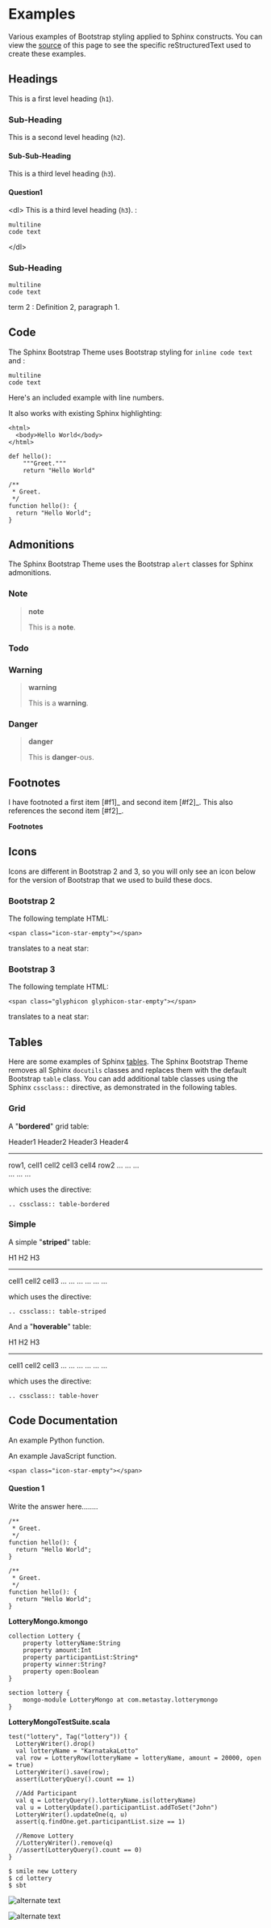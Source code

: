 Examples
========

Various examples of Bootstrap styling applied to Sphinx constructs. You
can view the [source](./_sources/examples.txt) of this page to see the
specific reStructuredText used to create these examples.

Headings
--------

This is a first level heading (`h1`).

### Sub-Heading

This is a second level heading (`h2`).

#### Sub-Sub-Heading

This is a third level heading (`h3`).

#### Question1

\<dl\> This is a third level heading (`h3`). :

    multiline
    code text

\</dl\>

### Sub-Heading

    multiline
    code text

term 2
:   Definition 2, paragraph 1.

Code
----

The Sphinx Bootstrap Theme uses Bootstrap styling for `inline code text`
and :

    multiline
    code text

Here's an included example with line numbers.

It also works with existing Sphinx highlighting:

``` {.sourceCode .html}
<html>
  <body>Hello World</body>
</html>
```

``` {.sourceCode .python}
def hello():
    """Greet."""
    return "Hello World"
```

``` {.sourceCode .javascript}
/**
 * Greet.
 */
function hello(): {
  return "Hello World";
}
```

Admonitions
-----------

The Sphinx Bootstrap Theme uses the Bootstrap `alert` classes for Sphinx
admonitions.

### Note

> **note**
>
> This is a **note**.

### Todo

### Warning

> **warning**
>
> This is a **warning**.

### Danger

> **danger**
>
> This is **danger**-ous.

Footnotes
---------

I have footnoted a first item [\#f1]\_ and second item [\#f2]\_. This
also references the second item [\#f2]\_.

**Footnotes**

Icons
-----

Icons are different in Bootstrap 2 and 3, so you will only see an icon
below for the version of Bootstrap that we used to build these docs.

### Bootstrap 2

The following template HTML:

``` {.sourceCode .html}
<span class="icon-star-empty"></span>
```

translates to a neat star:

<span class="icon-star-empty"></span>
### Bootstrap 3

The following template HTML:

``` {.sourceCode .html}
<span class="glyphicon glyphicon-star-empty"></span>
```

translates to a neat star:

<span class="glyphicon glyphicon-star-empty"></span>
Tables
------

Here are some examples of Sphinx
[tables](http://sphinx-doc.org/rest.html#rst-tables). The Sphinx
Bootstrap Theme removes all Sphinx `docutils` classes and replaces them
with the default Bootstrap `table` class. You can add additional table
classes using the Sphinx `cssclass::` directive, as demonstrated in the
following tables.

### Grid

A "**bordered**" grid table:

  Header1                   Header2       Header3     Header4
  ------------------------- ------------- ----------- -----------
  row1, cell1               cell2         cell3       cell4
  row2 ...                  ...           ...         
  ...                       ...           ...         

which uses the directive:

    .. cssclass:: table-bordered

### Simple

A simple "**striped**" table:

  H1      H2      H3
  ------- ------- -------
  cell1   cell2   cell3
  ...     ...     ...
  ...     ...     ...

which uses the directive:

    .. cssclass:: table-striped

And a "**hoverable**" table:

  H1      H2      H3
  ------- ------- -------
  cell1   cell2   cell3
  ...     ...     ...
  ...     ...     ...

which uses the directive:

    .. cssclass:: table-hover

Code Documentation
------------------

An example Python function.

An example JavaScript function.

``` {.sourceCode .html}
<span class="icon-star-empty"></span>
```

#### Question 1

Write the answer here........

``` {.sourceCode .javascript}
/**
 * Greet.
 */
function hello(): {
  return "Hello World";
}
```

``` {.sourceCode .language-javascript}
/**
 * Greet.
 */
function hello(): {
  return "Hello World";
}
```

**LotteryMongo.kmongo**

``` {.sourceCode .scala}
collection Lottery {
    property lotteryName:String
    property amount:Int
    property participantList:String*
    property winner:String?
    property open:Boolean
}
```

``` {.sourceCode .javascript}
section lottery {
    mongo-module LotteryMongo at com.metastay.lotterymongo
}
```

**LotteryMongoTestSuite.scala**

``` {.sourceCode .scala}
test("lottery", Tag("lottery")) {
  LotteryWriter().drop()
  val lotteryName = "KarnatakaLotto"
  val row = LotteryRow(lotteryName = lotteryName, amount = 20000, open = true)
  LotteryWriter().save(row);
  assert(LotteryQuery().count == 1)

  //Add Participant
  val q = LotteryQuery().lotteryName.is(lotteryName)
  val u = LotteryUpdate().participantList.addToSet("John")
  LotteryWriter().updateOne(q, u)
  assert(q.findOne.get.participantList.size == 1)

  //Remove Lottery
  //LotteryWriter().remove(q)
  //assert(LotteryQuery().count == 0)
}
```

``` {.sourceCode .console}
$ smile new Lottery
$ cd lottery
$ sbt
```

![alternate text](images/biohazard.png)

![alternate text](images/biohazard.png)

